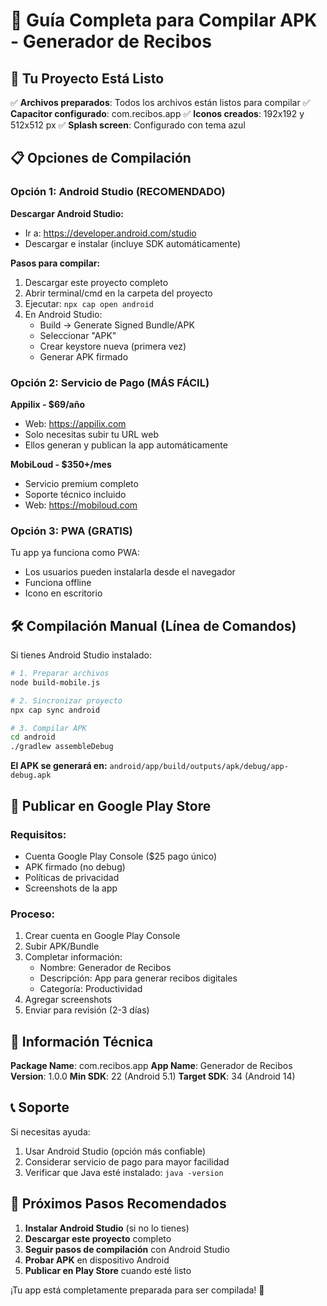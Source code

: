 # 📱 Guía Completa para Compilar APK - Generador de Recibos

## 🚀 Tu Proyecto Está Listo

✅ **Archivos preparados**: Todos los archivos están listos para compilar
✅ **Capacitor configurado**: com.recibos.app
✅ **Iconos creados**: 192x192 y 512x512 px
✅ **Splash screen**: Configurado con tema azul

## 📋 Opciones de Compilación

### **Opción 1: Android Studio (RECOMENDADO)**

**Descargar Android Studio:**
- Ir a: https://developer.android.com/studio
- Descargar e instalar (incluye SDK automáticamente)

**Pasos para compilar:**
1. Descargar este proyecto completo
2. Abrir terminal/cmd en la carpeta del proyecto
3. Ejecutar: `npx cap open android`
4. En Android Studio:
   - Build → Generate Signed Bundle/APK
   - Seleccionar "APK"
   - Crear keystore nueva (primera vez)
   - Generar APK firmado

### **Opción 2: Servicio de Pago (MÁS FÁCIL)**

**Appilix - $69/año**
- Web: https://appilix.com
- Solo necesitas subir tu URL web
- Ellos generan y publican la app automáticamente

**MobiLoud - $350+/mes**
- Servicio premium completo
- Soporte técnico incluido
- Web: https://mobiloud.com

### **Opción 3: PWA (GRATIS)**
Tu app ya funciona como PWA:
- Los usuarios pueden instalarla desde el navegador
- Funciona offline
- Icono en escritorio

## 🛠️ Compilación Manual (Línea de Comandos)

Si tienes Android Studio instalado:

```bash
# 1. Preparar archivos
node build-mobile.js

# 2. Sincronizar proyecto
npx cap sync android

# 3. Compilar APK
cd android
./gradlew assembleDebug
```

**El APK se generará en:**
`android/app/build/outputs/apk/debug/app-debug.apk`

## 📱 Publicar en Google Play Store

### Requisitos:
- Cuenta Google Play Console ($25 pago único)
- APK firmado (no debug)
- Políticas de privacidad
- Screenshots de la app

### Proceso:
1. Crear cuenta en Google Play Console
2. Subir APK/Bundle
3. Completar información:
   - Nombre: Generador de Recibos
   - Descripción: App para generar recibos digitales
   - Categoría: Productividad
4. Agregar screenshots
5. Enviar para revisión (2-3 días)

## 🔧 Información Técnica

**Package Name**: com.recibos.app
**App Name**: Generador de Recibos
**Version**: 1.0.0
**Min SDK**: 22 (Android 5.1)
**Target SDK**: 34 (Android 14)

## 📞 Soporte

Si necesitas ayuda:
1. Usar Android Studio (opción más confiable)
2. Considerar servicio de pago para mayor facilidad
3. Verificar que Java esté instalado: `java -version`

## 🎯 Próximos Pasos Recomendados

1. **Instalar Android Studio** (si no lo tienes)
2. **Descargar este proyecto** completo
3. **Seguir pasos de compilación** con Android Studio
4. **Probar APK** en dispositivo Android
5. **Publicar en Play Store** cuando esté listo

¡Tu app está completamente preparada para ser compilada! 🚀